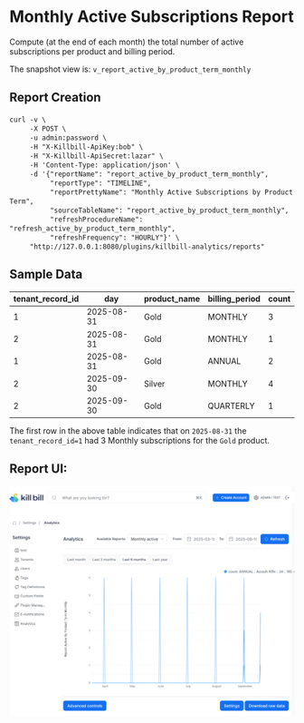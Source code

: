 # Monthly Active Subscriptions Report

Compute (at the end of each month) the total number of active subscriptions per product and billing period.

The snapshot view is: `v_report_active_by_product_term_monthly`

## Report Creation

```
curl -v \
     -X POST \
     -u admin:password \
     -H "X-Killbill-ApiKey:bob" \
     -H "X-Killbill-ApiSecret:lazar" \
     -H 'Content-Type: application/json' \
     -d '{"reportName": "report_active_by_product_term_monthly",
          "reportType": "TIMELINE",
          "reportPrettyName": "Monthly Active Subscriptions by Product Term",
          "sourceTableName": "report_active_by_product_term_monthly",
          "refreshProcedureName": "refresh_active_by_product_term_monthly",
          "refreshFrequency": "HOURLY"}' \
     "http://127.0.0.1:8080/plugins/killbill-analytics/reports"
```
## Sample Data

| tenant_record_id | day        | product_name | billing_period | count |
|------------------|------------|--------------|----------------|-------|
| 1                | 2025-08-31 | Gold         | MONTHLY        | 3     |
| 2                | 2025-08-31 | Gold         | MONTHLY        | 1     |
| 1                | 2025-08-31 | Gold         | ANNUAL         | 2     |
| 2                | 2025-09-30 | Silver       | MONTHLY        | 4     |
| 2                | 2025-09-30 | Gold         | QUARTERLY      | 1     |

The first row in the above table indicates that on `2025-08-31` the `tenant_record_id=1` had 3 Monthly subscriptions for the `Gold` product.



## Report UI:

![monthly-active-subs-by-product-term.png](monthly-active-subs-by-product-term.png)